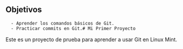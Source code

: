  ## Objetivos
      - Aprender los comandos básicos de Git.
      - Practicar commits en Git.# Mi Primer Proyecto
Este es un proyecto de prueba para aprender a usar Git en Linux Mint.
